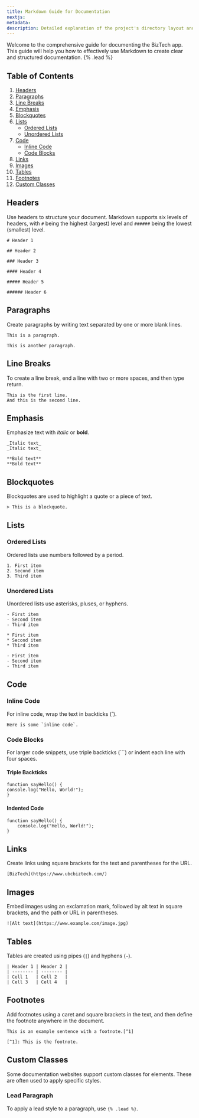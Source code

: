 ```yaml
---
title: Markdown Guide for Documentation
nextjs:
metadata:
description: Detailed explanation of the project's directory layout and key files.
---
```


Welcome to the comprehensive guide for documenting the BizTech app. This guide will help you how to effectively use Markdown to create clear and structured documentation. {% .lead %}

## Table of Contents

1. [Headers](#headers)
2. [Paragraphs](#paragraphs)
3. [Line Breaks](#line-breaks)
4. [Emphasis](#emphasis)
5. [Blockquotes](#blockquotes)
6. [Lists](#lists)
   - [Ordered Lists](#ordered-lists)
   - [Unordered Lists](#unordered-lists)
7. [Code](#code)
   - [Inline Code](#inline-code)
   - [Code Blocks](#code-blocks)
8. [Links](#links)
9. [Images](#images)
10. [Tables](#tables)
11. [Footnotes](#footnotes)
12. [Custom Classes](#custom-classes)

## Headers

Use headers to structure your document. Markdown supports six levels of headers, with `#` being the highest (largest) level and `######` being the lowest (smallest) level.

```
# Header 1

## Header 2

### Header 3

#### Header 4

##### Header 5

###### Header 6
```

## Paragraphs

Create paragraphs by writing text separated by one or more blank lines.

```
This is a paragraph.

This is another paragraph.
```

## Line Breaks

To create a line break, end a line with two or more spaces, and then type return.

```
This is the first line.
And this is the second line.
```

## Emphasis

Emphasize text with _italic_ or **bold**.

```
_Italic text_
_Italic text_

**Bold text**
**Bold text**
```

## Blockquotes

Blockquotes are used to highlight a quote or a piece of text.

```
> This is a blockquote.
```

## Lists

### Ordered Lists

Ordered lists use numbers followed by a period.

```
1. First item
2. Second item
3. Third item
```

### Unordered Lists

Unordered lists use asterisks, pluses, or hyphens.

```
- First item
- Second item
- Third item

* First item
* Second item
* Third item

- First item
- Second item
- Third item
```

## Code

### Inline Code

For inline code, wrap the text in backticks (`).

```
Here is some `inline code`.
```

### Code Blocks

For larger code snippets, use triple backticks (```) or indent each line with four spaces.

#### Triple Backticks

```
function sayHello() {
console.log("Hello, World!");
}
```

#### Indented Code

```
function sayHello() {
    console.log("Hello, World!");
}
```

## Links

Create links using square brackets for the text and parentheses for the URL.

```
[BizTech](https://www.ubcbiztech.com/)
```

## Images

Embed images using an exclamation mark, followed by alt text in square brackets, and the path or URL in parentheses.

```
![Alt text](https://www.example.com/image.jpg)
```

## Tables

Tables are created using pipes (`|`) and hyphens (`-`).

```
| Header 1 | Header 2 |
| -------- | -------- |
| Cell 1   | Cell 2   |
| Cell 3   | Cell 4   |
```

## Footnotes

Add footnotes using a caret and square brackets in the text, and then define the footnote anywhere in the document.

```
This is an example sentence with a footnote.[^1]

[^1]: This is the footnote.
```

## Custom Classes

Some documentation websites support custom classes for elements. These are often used to apply specific styles.

### Lead Paragraph

To apply a lead style to a paragraph, use `{% .lead %}`.

